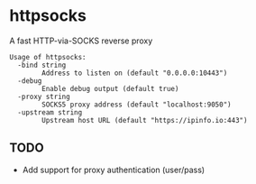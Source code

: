# httpsocks

A fast HTTP-via-SOCKS reverse proxy

```
Usage of httpsocks:
  -bind string
        Address to listen on (default "0.0.0.0:10443")
  -debug
        Enable debug output (default true)
  -proxy string
        SOCKS5 proxy address (default "localhost:9050")
  -upstream string
        Upstream host URL (default "https://ipinfo.io:443")
```

## TODO

- Add support for proxy authentication (user/pass)
